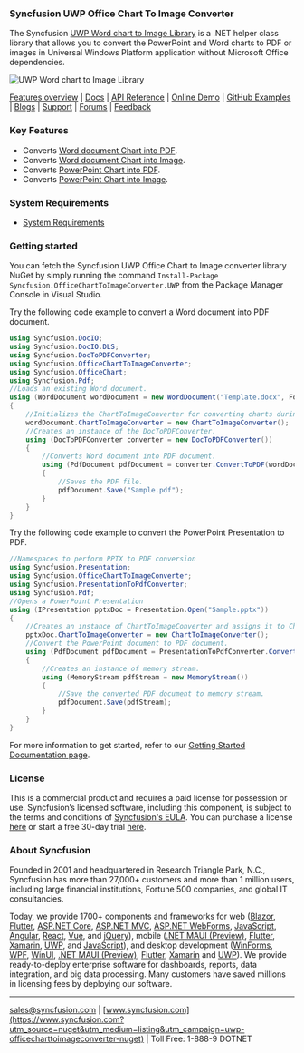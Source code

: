 ### Syncfusion UWP Office Chart To Image Converter

The Syncfusion [UWP Word chart to Image Library](https://www.syncfusion.com/word-framework/net/word-to-pdf-conversion?utm_source=nuget&utm_medium=listing&utm_campaign=uwp-officecharttoimageconverter-nuget) is a .NET helper class library that allows you to convert the PowerPoint and Word charts to PDF or images in Universal Windows Platform application without Microsoft Office dependencies.

![UWP Word chart to Image Library](https://cdn.syncfusion.com/nuget-readme/fileformats/net-word-to-pdf.png)

[Features overview](https://www.syncfusion.com/word-framework/net/word-to-pdf-conversion?utm_source=nuget&utm_medium=listing&utm_campaign=uwp-officecharttoimageconverter-nuget) | [Docs](https://help.syncfusion.com/file-formats/docio/word-to-pdf?utm_source=nuget&utm_medium=listing&utm_campaign=uwp-officecharttoimageconverter-nuget) | [API Reference](https://help.syncfusion.com/cr/file-formats/Syncfusion.OfficeChartToImageConverter.html?utm_source=nuget&utm_medium=listing&utm_campaign=uwp-officecharttoimageconverter-nuget) | [Online Demo](https://ej2.syncfusion.com/aspnetmvc/DocIO/DOCtoPDF?utm_source=nuget&utm_medium=listing&utm_campaign=uwp-officecharttoimageconverter-nuget#/material) | [GitHub Examples](https://github.com/SyncfusionExamples/DocIO-Examples?utm_source=nuget&utm_medium=listing&utm_campaign=uwp-officecharttoimageconverter-nuget) | [Blogs](https://www.syncfusion.com/blogs/?utm_source=nuget&utm_medium=listing&utm_campaign=uwp-officecharttoimageconverter-nuget&s=word) | [Support](https://www.syncfusion.com/support/directtrac/incidents/newincident?utm_source=nuget&utm_medium=listing&utm_campaign=uwp-officecharttoimageconverter-nuget) | [Forums](https://www.syncfusion.com/forums?utm_source=nuget&utm_medium=listing&utm_campaign=uwp-officecharttoimageconverter-nuget) | [Feedback](https://www.syncfusion.com/feedback/word?utm_source=nuget&utm_medium=listing&utm_campaign=uwp-officecharttoimageconverter-nuget)

### Key Features

* Converts [Word document Chart into PDF](https://help.syncfusion.com/file-formats/docio/word-to-pdf?utm_source=nuget&utm_medium=listing&utm_campaign=uwp-officecharttoimageconverter-nuget).
* Converts [Word document Chart into Image](https://help.syncfusion.com/file-formats/docio/word-to-image?utm_source=nuget&utm_medium=listing&utm_campaign=uwp-officecharttoimageconverter-nuget).
* Converts [PowerPoint Chart into PDF](https://help.syncfusion.com/file-formats/presentation/presentation-to-pdf?utm_source=nuget&utm_medium=listing&utm_campaign=uwp-officecharttoimageconverter-nuget).
* Converts [PowerPoint Chart into Image](https://help.syncfusion.com/file-formats/presentation/presentation-to-image?utm_source=nuget&utm_medium=listing&utm_campaign=uwp-officecharttoimageconverter-nuget).

### System Requirements
* [System Requirements](https://help.syncfusion.com/file-formats/installation-and-upgrade/system-requirements?utm_source=nuget&utm_medium=listing&utm_campaign=uwp-officecharttoimageconverter-nuget)

### Getting started
You can fetch the Syncfusion UWP Office Chart to Image converter library NuGet by simply running the command `Install-Package Syncfusion.OfficeChartToImageConverter.UWP` from the Package Manager Console in Visual Studio.

Try the following code example to convert a Word document into PDF document.

```csharp
using Syncfusion.DocIO;
using Syncfusion.DocIO.DLS;
using Syncfusion.DocToPDFConverter;
using Syncfusion.OfficeChartToImageConverter;
using Syncfusion.OfficeChart;
using Syncfusion.Pdf;
//Loads an existing Word document.
using (WordDocument wordDocument = new WordDocument("Template.docx", FormatType.Automatic))
{
    //Initializes the ChartToImageConverter for converting charts during Word to pdf conversion
    wordDocument.ChartToImageConverter = new ChartToImageConverter();
    //Creates an instance of the DocToPDFConverter.
    using (DocToPDFConverter converter = new DocToPDFConverter())
    {
        //Converts Word document into PDF document.
        using (PdfDocument pdfDocument = converter.ConvertToPDF(wordDocument))
        {
            //Saves the PDF file.
            pdfDocument.Save("Sample.pdf");
        }
    }
}
```

Try the following code example to convert the PowerPoint Presentation to PDF. 

```csharp
//Namespaces to perform PPTX to PDF conversion
using Syncfusion.Presentation;
using Syncfusion.OfficeChartToImageConverter;
using Syncfusion.PresentationToPdfConverter;
using Syncfusion.Pdf;
//Opens a PowerPoint Presentation 
using (IPresentation pptxDoc = Presentation.Open("Sample.pptx"))
{
    //Creates an instance of ChartToImageConverter and assigns it to ChartToImageConverter property of Presentation
    pptxDoc.ChartToImageConverter = new ChartToImageConverter();
    //Convert the PowerPoint document to PDF document.
    using (PdfDocument pdfDocument = PresentationToPdfConverter.Convert(pptxDoc))
    {
        //Creates an instance of memory stream.
        using (MemoryStream pdfStream = new MemoryStream())
        {
            //Save the converted PDF document to memory stream.
            pdfDocument.Save(pdfStream);
        }
    }
}
```

For more information to get started, refer to our [Getting Started Documentation page](https://help.syncfusion.com/file-formats/docio/getting-started?utm_source=nuget&utm_medium=listing&utm_campaign=uwp-officecharttoimageconverter-nuget).

### License
This is a commercial product and requires a paid license for possession or use. Syncfusion’s licensed software, including this component, is subject to the terms and conditions of [Syncfusion's EULA](https://www.syncfusion.com/eula/es/?utm_source=nuget&utm_medium=listing&utm_campaign=uwp-officecharttoimageconverter-nuget). You can purchase a license [here]( https://www.syncfusion.com/sales/products?utm_source=nuget&utm_medium=listing&utm_campaign=uwp-officecharttoimageconverter-nuget) or start a free 30-day trial [here](https://www.syncfusion.com/account/manage-trials/start-trials?utm_source=nuget&utm_medium=listing&utm_campaign=uwp-officecharttoimageconverter-nuget).

### About Syncfusion
Founded in 2001 and headquartered in Research Triangle Park, N.C., Syncfusion has more than 27,000+ customers and more than 1 million users, including large financial institutions, Fortune 500 companies, and global IT consultancies.

Today, we provide 1700+ components and frameworks for web ([Blazor](https://www.syncfusion.com/blazor-components?utm_source=nuget&utm_medium=listing&utm_campaign=uwp-officecharttoimageconverter-nuget), [Flutter](https://www.syncfusion.com/flutter-widgets?utm_source=nuget&utm_medium=listing&utm_campaign=uwp-officecharttoimageconverter-nuget), [ASP.NET Core](https://www.syncfusion.com/aspnet-core-ui-controls?utm_source=nuget&utm_medium=listing&utm_campaign=uwp-officecharttoimageconverter-nuget), [ASP.NET MVC](https://www.syncfusion.com/aspnet-mvc-ui-controls?utm_source=nuget&utm_medium=listing&utm_campaign=uwp-officecharttoimageconverter-nuget), [ASP.NET WebForms](https://www.syncfusion.com/jquery/aspnet-webforms-ui-controls?utm_source=nuget&utm_medium=listing&utm_campaign=uwp-officecharttoimageconverter-nuget), [JavaScript](https://www.syncfusion.com/javascript-ui-controls?utm_source=nuget&utm_medium=listing&utm_campaign=uwp-officecharttoimageconverter-nuget), [Angular](https://www.syncfusion.com/angular-ui-components?utm_source=nuget&utm_medium=listing&utm_campaign=uwp-officecharttoimageconverter-nuget), [React](https://www.syncfusion.com/react-ui-components?utm_source=nuget&utm_medium=listing&utm_campaign=uwp-officecharttoimageconverter-nuget), [Vue](https://www.syncfusion.com/vue-ui-components?utm_source=nuget&utm_medium=listing&utm_campaign=uwp-officecharttoimageconverter-nuget), and [jQuery](https://www.syncfusion.com/jquery-ui-widgets?utm_source=nuget&utm_medium=listing&utm_campaign=uwp-officecharttoimageconverter-nuget)), mobile ([.NET MAUI (Preview)](https://www.syncfusion.com/maui-controls?utm_source=nuget&utm_medium=listing&utm_campaign=uwp-officecharttoimageconverter-nuget), [Flutter](https://www.syncfusion.com/flutter-widgets?utm_source=nuget&utm_medium=listing&utm_campaign=uwp-officecharttoimageconverter-nuget), [Xamarin](https://www.syncfusion.com/xamarin-ui-controls?utm_source=nuget&utm_medium=listing&utm_campaign=uwp-officecharttoimageconverter-nuget), [UWP](https://www.syncfusion.com/uwp-ui-controls?utm_source=nuget&utm_medium=listing&utm_campaign=uwp-officecharttoimageconverter-nuget), and [JavaScript](https://www.syncfusion.com/javascript-ui-controls?utm_source=nuget&utm_medium=listing&utm_campaign=uwp-officecharttoimageconverter-nuget)), and desktop development ([WinForms](https://www.syncfusion.com/winforms-ui-controls?utm_source=nuget&utm_medium=listing&utm_campaign=uwp-officecharttoimageconverter-nuget), [WPF](https://www.syncfusion.com/wpf-ui-controls?utm_source=nuget&utm_medium=listing&utm_campaign=uwp-officecharttoimageconverter-nuget), [WinUI](https://www.syncfusion.com/winui-controls?utm_source=nuget&utm_medium=listing&utm_campaign=uwp-officecharttoimageconverter-nuget), [.NET MAUI (Preview)](https://www.syncfusion.com/maui-controls?utm_source=nuget&utm_medium=listing&utm_campaign=uwp-officecharttoimageconverter-nuget), [Flutter](https://www.syncfusion.com/flutter-widgets?utm_source=nuget&utm_medium=listing&utm_campaign=uwp-officecharttoimageconverter-nuget), [Xamarin](https://www.syncfusion.com/xamarin-ui-controls?utm_source=nuget&utm_medium=listing&utm_campaign=uwp-officecharttoimageconverter-nuget) and [UWP](https://www.syncfusion.com/uwp-ui-controls?utm_source=nuget&utm_medium=listing&utm_campaign=uwp-officecharttoimageconverter-nuget)). We provide ready-to-deploy enterprise software for dashboards, reports, data integration, and big data processing. Many customers have saved millions in licensing fees by deploying our software.

___

[sales@syncfusion.com](mailto:sales@syncfusion.com?Subject=Syncfusion%20UWP%20DocIO%20-%20NuGet) | [www.syncfusion.com](https://www.syncfusion.com?utm_source=nuget&utm_medium=listing&utm_campaign=uwp-officecharttoimageconverter-nuget) | Toll Free: 1-888-9 DOTNET